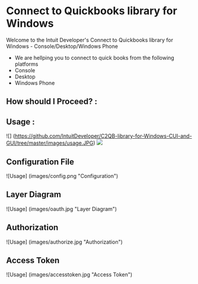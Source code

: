 Connect to Quickbooks library for Windows
============================================

<p>Welcome to the Intuit Developer's Connect to Quickbooks library for Windows - Console/Desktop/Windows Phone</p>

<ul>
<li>We are hellping you to connect to quick books from the following platforms</li>
<li>Console</li>
<li>Desktop</li>
<li>Windows Phone</li>
</ul>

## How should I Proceed? :

## Usage :  

![] (https://github.com/IntuitDeveloper/C2QB-library-for-Windows-CUI-and-GUI/tree/master/images/usage.JPG)
![](https://github.com/IntuitDeveloper/C2QB-library-for-Windows-CUI-and-GUI/tree/master/images/usage.JPG)


## Configuration File

![Usage] (images/config.png "Configuration")

## Layer Diagram

![Usage] (images/oauth.jpg "Layer Diagram")

## Authorization

![Usage] (images/authorize.jpg "Authorization")

## Access Token

![Usage] (images/accesstoken.jpg "Access Token")

